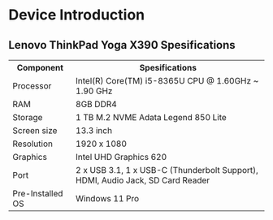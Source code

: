 <!DOCTYPE html>
<html lang="en-us">
<head>
    <meta charset="UTF-8">
    <meta name="viewport" content="width=device-width, initial-scale=1.0">
    <h1>Device Introduction</h1>
</head>
<body>
    <h2>Lenovo ThinkPad Yoga X390 Spesifications</h2>
    <table>
        <tr>
            <th>Component</th>
            <th>Spesifications</th>
        </tr>
        <tr>
            <td>Processor</td>
            <td>Intel(R) Core(TM) i5-8365U CPU @ 1.60GHz ~ 1.90 GHz</td>
        </tr>
        <tr>
            <td>RAM</td>
            <td>8GB DDR4</td>
        </tr>
        <tr>
            <td>Storage</td>
            <td>1 TB M.2 NVME Adata Legend 850 Lite</td>
        </tr>
        <tr>
            <td>Screen size</td>
            <td>13.3 inch</td>
        </tr>
        <tr>
          <td>Resolution</td>
          <td>1920 x 1080</td>
        </tr>
        <tr>
            <td>Graphics</td>
            <td>Intel UHD Graphics 620</td>
        </tr>
        <tr>
            <td>Port</td>
            <td>2 x USB 3.1, 1 x USB-C (Thunderbolt Support), HDMI, Audio Jack, SD Card Reader</td>
        </tr>
        <tr>
            <td>Pre-Installed OS</td>
            <td>Windows 11 Pro</td>
        </tr>
    </table>
</body>
</html>
